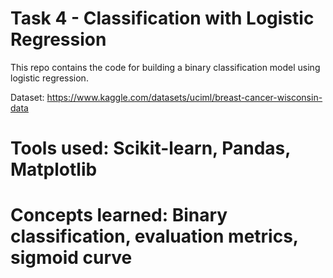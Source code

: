 # Task 4 - Classification with Logistic Regression
This repo contains the code for building a binary classification model using logistic regression.  

Dataset: https://www.kaggle.com/datasets/uciml/breast-cancer-wisconsin-data

# Tools used: Scikit-learn, Pandas, Matplotlib

# Concepts learned: Binary classification, evaluation metrics, sigmoid curve
